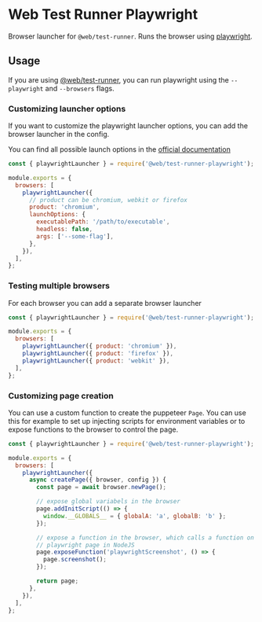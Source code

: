 # Web Test Runner Playwright

Browser launcher for `@web/test-runner`. Runs the browser using [playwright](https://www.npmjs.com/package/playwright).

## Usage

If you are using [@web/test-runner](https://github.com/modernweb-dev/web/tree/master/packages/test-runner), you can run playwright using the `--playwright` and `--browsers` flags.

### Customizing launcher options

If you want to customize the playwright launcher options, you can add the browser launcher in the config.

You can find all possible launch options in the [official documentation](https://github.com/microsoft/playwright/blob/master/docs/api.md#browsertypelaunchoptions)

```js
const { playwrightLauncher } = require('@web/test-runner-playwright');

module.exports = {
  browsers: [
    playwrightLauncher({
      // product can be chromium, webkit or firefox
      product: 'chromium',
      launchOptions: {
        executablePath: '/path/to/executable',
        headless: false,
        args: ['--some-flag'],
      },
    }),
  ],
};
```

### Testing multiple browsers

For each browser you can add a separate browser launcher

```js
const { playwrightLauncher } = require('@web/test-runner-playwright');

module.exports = {
  browsers: [
    playwrightLauncher({ product: 'chromium' }),
    playwrightLauncher({ product: 'firefox' }),
    playwrightLauncher({ product: 'webkit' }),
  ],
};
```

### Customizing page creation

You can use a custom function to create the puppeteer `Page`. You can use this for example to set up injecting scripts for environment variables or to expose functions to the browser to control the page.

```js
const { playwrightLauncher } = require('@web/test-runner-playwright');

module.exports = {
  browsers: [
    playwrightLauncher({
      async createPage({ browser, config }) {
        const page = await browser.newPage();

        // expose global variabels in the browser
        page.addInitScript(() => {
          window.__GLOBALS__ = { globalA: 'a', globalB: 'b' };
        });

        // expose a function in the browser, which calls a function on the
        // playwright page in NodeJS
        page.exposeFunction('playwrightScreenshot', () => {
          page.screenshot();
        });

        return page;
      },
    }),
  ],
};
```
